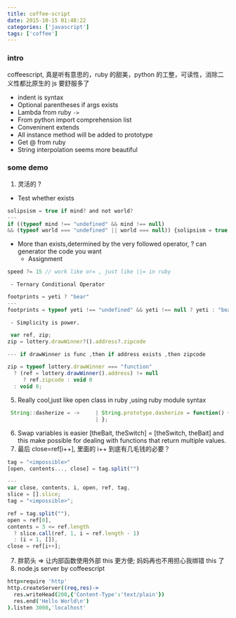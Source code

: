 ```yaml
---
title: coffee-script
date: 2015-10-15 01:48:22
categories: ['javascript']
tags: ['coffee']
---
```


### intro

coffeescript, 真是听有意思的，ruby 的甜美，python 的工整，可读性，消除二义性都比原生的 js 要舒服多了
- indent is syntax
- Optional parentheses if args exists
- Lambda from ruby `->`
- From python import comprehension list
- Conveninent extends
- All instance method will be added to prototype
- Get @ from ruby
- String interpolation seems more beautiful

### some demo

1. 灵活的 ?
  - Test whether exists
```javascript
solipsism = true if mind? and not world?
---
if ((typeof mind !== "undefined" && mind !== null)
&& (typeof world === "undefined" || world === null)) {solipsism = true;}
  ```
  - More than exists,determined by the very followed operator, ? can generator the code you want
    - Assignment
```javascript
speed ?= 15 // work like or= , just like ||= in ruby
```
     - Ternary Conditional Operator
```javascript
footprints = yeti ? "bear"
---
footprints = typeof yeti !== "undefined" && yeti !== null ? yeti : "bear";
```

     - Simplicity is power.
```javascript
 var ref, zip;
zip = lottery.drawWinner?().address?.zipcode

--- if drawWinner is func ,then if address exists ,then zipcode

zip = typeof lottery.drawWinner === "function"
  ? (ref = lottery.drawWinner().address) != null
     ? ref.zipcode : void 0
  : void 0;
```
5. Really cool,just like open class in ruby ,using ruby module syntax
 ```javascript
  String::dasherize = ->     | String.prototype.dasherize = function() {this.replace /_/g, "-"   | return this.replace(/_/g, "-");
                             | };
 ```
6. Swap variables is easier
  [theBait, theSwitch] = [theSwitch, theBait]
  and this make possible for  dealing with functions that return multiple values.
7. 最后 close=ref[i++], 里面的 i++ 到底有几毛钱的必要？
```javascript
tag = "<impossible>"
[open, contents..., close] = tag.split("")

---
var close, contents, i, open, ref, tag,
slice = [].slice;
tag = "<impossible>";

ref = tag.split(""),
open = ref[0],
contents = 3 <= ref.length
  ? slice.call(ref, 1, i = ref.length - 1)
  : (i = 1, []),
close = ref[i++];
```
7. 胖箭头 => 让内部函数使用外部 this 更方便; 妈妈再也不用担心我绑错 this 了
8. node.js server by coffeescript
```coffeescript
http=require 'http'
http.createServer((req,res)->
  res.writeHead(200,{'Content-Type':'text/plain'})
  res.end('Hello World\n')
).listen 3000,'localhost'
```
